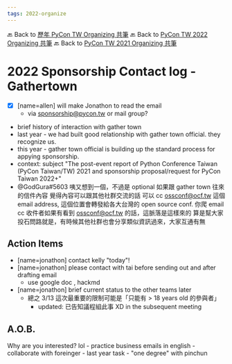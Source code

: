 ```yaml
---
tags: 2022-organize
---
```


🔙 Back to [歷年 PyCon TW Organizing 共筆](/ryPr7SFyP/%2FHM5mHCFKQCu7-W5ea8ITcw%3Fview)
🔙 Back to [PyCon TW 2022 Organizing 共筆](/F4qRbwIsQXWH5B6cZ6Pzyw)
🔙 Back to [PyCon TW 2021 Organizing 共筆](/Wb9vQrfJQk-5tPoPR23hwA)

# 2022 Sponsorship Contact log - Gathertown 

- [x] [name=allen] will make Jonathon to read the email
    - via sponsorship@pycon.tw or mail group?
- brief history of interaction with gather town
- last year - we had built good relationship with gather town official. they recognize us.
- this year - gather town official is building up the standard process for appying sponsorship.
- context: subject "The post-event report of Python Conference Taiwan (PyCon Taiwan/TW) 2021 and sponsorship proposal/request for PyCon Taiwan 2022+"
- @GodGura#5603  咦又想到一個，不過是 optional     如果跟 gather town 往來的信件內容   覺得內容可以跟其他社群交流的話    可以 cc ossconf@ocf.tw 這個 email address, 這個位置會轉發給各大台灣的 open source conf.  你爬 email cc 收件者如果有看到 ossconf@ocf.tw 的話，這脈落是這樣來的     算是幫大家投石問路就是，有時候其他社群也會分享類似資訊過來，大家互通有無 

## Action Items
- [name=jonathon] contact kelly "today"!
- [name=jonathon] please contact with tai before sending out and after drafting email
    - use google doc , hackmd
- [name=jonathon] brief current status to the other teams later
    - 總之 3/13 這次最重要的限制可能是「只能有 > 18 years old 的參與者」
        - updated: 已告知議程組此事 XD in the subsequent meeting

## A.O.B.
Why are you interested? lol 
    - practice business emails in english
    - collaborate with foreinger
    - last year task - "one degree" with pinchun

